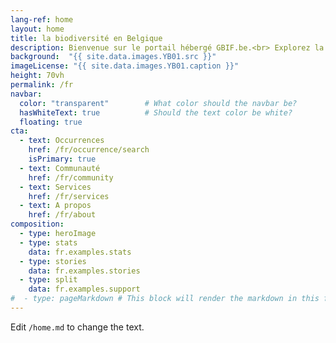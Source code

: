 ```yaml
---
lang-ref: home
layout: home
title: la biodiversité en Belgique
description: Bienvenue sur le portail hébergé GBIF.be.<br> Explorez la biodiversté de notre pays. Découvrez les éditeurs de données et les services offerts par le noeud GBIF.
background:  "{{ site.data.images.YB01.src }}"
imageLicense: "{{ site.data.images.YB01.caption }}"
height: 70vh
permalink: /fr
navbar:
  color: "transparent"        # What color should the navbar be?
  hasWhiteText: true          # Should the text color be white?
  floating: true
cta:
  - text: Occurrences
    href: /fr/occurrence/search
    isPrimary: true
  - text: Communauté
    href: /fr/community
  - text: Services
    href: /fr/services
  - text: A propos
    href: /fr/about
composition:
  - type: heroImage
  - type: stats
    data: fr.examples.stats
  - type: stories
    data: fr.examples.stories
  - type: split
    data: fr.examples.support
#  - type: pageMarkdown # This block will render the markdown in this file so no data property needed
---
```


Edit `/home.md` to change the text.
